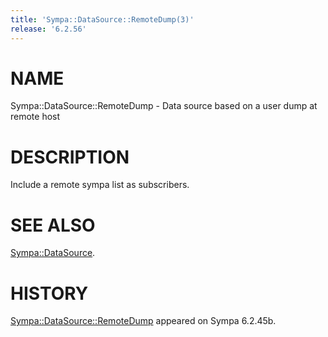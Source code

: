 ```yaml
---
title: 'Sympa::DataSource::RemoteDump(3)'
release: '6.2.56'
---
```


# NAME

Sympa::DataSource::RemoteDump -
Data source based on a user dump at remote host

# DESCRIPTION

Include a remote sympa list as subscribers.

# SEE ALSO

[Sympa::DataSource](./Sympa-DataSource.3.md).

# HISTORY

[Sympa::DataSource::RemoteDump](./Sympa-DataSource-RemoteDump.3.md) appeared on Sympa 6.2.45b.
